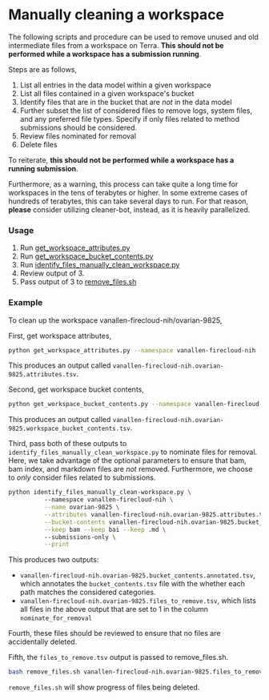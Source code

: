 # Manually cleaning a workspace
The following scripts and procedure can be used to remove unused and old intermediate files from a workspace on Terra. **This should not be performed while a workspace has a submission running**. 

Steps are as follows,
1. List all entries in the data model within a given workspace
2. List all files contained in a given workspace's bucket
3. Identify files that are in the bucket that are _not_ in the data model
4. Further subset the list of considered files to remove logs, system files, and any preferred file types. Specify if only files related to method submissions should be considered.
5. Review files nominated for removal 
6. Delete files

To reiterate, **this should not be performed while a workspace has a running submission**. 

Furthermore, as a warning, this process can take quite a long time for workspaces in the tens of terabytes or higher. In some extreme cases of hundreds of terabytes, this can take several days to run. For that reason, **please** consider utilizing cleaner-bot, instead, as it is heavily parallelized.

### Usage
1. Run [get_workspace_attributes.py](../terra-helper/README.md#get_workspace_attributespy)
2. Run [get_workspace_bucket_contents.py](../terra-helper/README.md#get_workspace_bucket_contentspy)
3. Run [identify_files_manually_clean_workspace.py](../terra-helper/README.md#identify_files_manually_clean_workspacepy)
4. Review output of 3.
5. Pass output of 3 to [remove_files.sh](../terra-helper/README.md#remove_filessh)

### Example
To clean up the workspace vanallen-firecloud-nih/ovarian-9825, 

First, get workspace attributes,
```bash
python get_workspace_attributes.py --namespace vanallen-firecloud-nih --name ovarian-9825
```

This produces an output called `vanallen-firecloud-nih.ovarian-9825.attributes.tsv`.

Second, get workspace bucket contents,
```bash
python get_workspace_bucket_contents.py --namespace vanallen-firecloud-nih --name ovarian-9825
```

This produces an output called `vanallen-firecloud-nih.ovarian-9825.workspace_bucket_contents.tsv`.

Third, pass both of these outputs to `identify_files_manually_clean_workspace.py` to nominate files for removal. Here, we take advantage of the optional parameters to ensure that bam, bam index, and markdown files are _not_ removed. Furthermore, we choose to _only_ consider files related to submissions.
```bash
python identify_files_manually_clean-workspace.py \ 
          --namespace vanallen-firecloud-nih \
          --name ovarian-9825 \
          --attributes vanallen-firecloud-nih.ovarian-9825.attributes.tsv \
          --bucket-contents vanallen-firecloud-nih.ovarian-9825.bucket_contents.tsv \
          --keep bam --keep bai --keep .md \ 
          --submissions-only \
          --print
```

This produces two outputs:
- `vanallen-firecloud-nih.ovarian-9825.bucket_contents.annotated.tsv`, which annotates the `bucket_contents.tsv` file with the whether each path matches the considered categories.
- `vanallen-firecloud-nih.ovarian-9825.files_to_remove.tsv`, which lists all files in the above output that are set to 1 in the column `nominate_for_removal`

Fourth, these files should be reviewed to ensure that no files are accidentally deleted.

Fifth, the `files_to_remove.tsv` output is passed to remove_files.sh. 
```bash
bash remove_files.sh vanallen-firecloud-nih.ovarian-9825.files_to_remove.tsv
```

`remove_files.sh` will show progress of files being deleted. 
